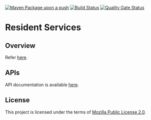 
[![Maven Package upon a push](https://github.com/mosip/resident-services/actions/workflows/push_trigger.yml/badge.svg)](https://github.com/mosip/resident-services/actions/workflows/push_trigger.yml)
[![Build Status](https://travis-ci.com/mosip/resident-services.svg?branch=master)](https://app.travis-ci.com/github/mosip/resident-services)
[![Quality Gate Status](https://sonarcloud.io/api/project_badges/measure?project=mosip_resident-services&id=mosip_resident-services&branch=1.2.0-rc2&metric=alert_status)](https://sonarcloud.io/dashboard?id=mosip_resident-services&branch=1.2.0-rc2)

# Resident Services

## Overview
Refer [here](https://docs.mosip.io/1.2.0/modules/resident-services).

## APIs
API documentation is available [here](https://docs.mosip.io/1.2.0/api).

## License
This project is licensed under the terms of [Mozilla Public License 2.0](LICENSE).



